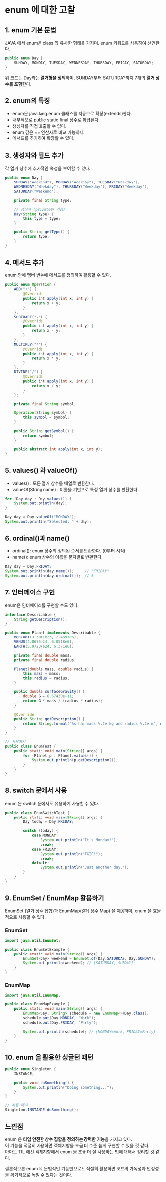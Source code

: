 # enum 에 대한 고찰

## 1. enum 기본 문법

JAVA 에서 enum은 class 와 유사한 형태를 가지며, enum 키워드를 사용하여 선언한다.

```Java
public enum Day {
    SUNDAY, MONDAY, TUESDAY, WEDNESDAY, THURSDAY, FRIDAY, SATURDAY;
}
```

위 코드는 Day라는 **열거형을 정의**하며, SUNDAY부터 SATURDAY까지 7개의 **열거 상수를 포함**한다.

## 2. enum의 특징

- enum은 java.lang.enum 클래스를 자동으로 확장(extends)한다.
- 내부적으로 public static final 상수로 취급된다.
- 생성자를 직접 호출할 수 없다.
- enum 값은 == 연산자로 비교 가능하다.
- 메서드를 추가하여 확장할 수 있다.

## 3. 생성자와 필드 추가

각 열거 상수에 추가적인 속성을 부여할 수 있다.

```Java
public enum Day {
    SUNDAY("Weekend"), MONDAY("Weekday"), TUESDAY("Weekday"),
    WEDNESDAY("Weekday"), THURSDAY("Weekday"), FRIDAY("Weekday"),
    SATURDAY("Weekend");

    private final String type;

    // 생성자 (private만 가능)
    Day(String type) {
        this.type = type;
    }

    public String getType() {
        return type;
    }
}
```

## 4. 메서드 추가

enum 안에 멤버 변수에 메서드를 정의하여 활용할 수 있다.

```Java
public enum Operation {
    ADD("+") {
        @Override
        public int apply(int x, int y) {
            return x + y;
        }
    },
    SUBTRACT("-") {
        @Override
        public int apply(int x, int y) {
            return x - y;
        }
    },
    MULTIPLY("*") {
        @Override
        public int apply(int x, int y) {
            return x * y;
        }
    },
    DIVIDE("/") {
        @Override
        public int apply(int x, int y) {
            return x / y;
        }
    };

    private final String symbol;

    Operation(String symbol) {
        this.symbol = symbol;
    }

    public String getSymbol() {
        return symbol;
    }

    public abstract int apply(int x, int y);
}
```

## 5. values() 와 valueOf()

- values() : 모든 열거 상수를 배열로 반환한다.
- valueOf(String name) : 이름을 기반으로 특정 열거 상수를 반환한다.

```Java
for (Day day : Day.values()) {
    System.out.println(day);
}

Day day = Day.valueOf("MONDAY");
System.out.println("Selected: " + day);
```

## 6. ordinal()과 name()

- ordinal(): enum 상수의 정의된 순서를 반환한다. (0부터 시작)
- name(): enum 상수의 이름을 문자열로 반환한다.

```Java
Day day = Day.FRIDAY;
System.out.println(day.name());     // "FRIDAY"
System.out.println(day.ordinal());  // 5
```

## 7. 인터페이스 구현

enum은 인터페이스를 구현할 수도 있다.

```Java
interface Describable {
    String getDescription();
}

public enum Planet implements Describable {
    MERCURY(3.3011e23, 2.4397e6),
    VENUS(4.8675e24, 6.0518e6),
    EARTH(5.97237e24, 6.371e6);

    private final double mass;
    private final double radius;

    Planet(double mass, double radius) {
        this.mass = mass;
        this.radius = radius;
    }

    public double surfaceGravity() {
        double G = 6.67430e-11;
        return G * mass / (radius * radius);
    }

    @Override
    public String getDescription() {
        return String.format("%s has mass %.2e kg and radius %.2e m", name(), mass, radius);
    }
}
```

```Java
// 사용예시
public class EnumTest {
    public static void main(String[] args) {
        for (Planet p : Planet.values()) {
            System.out.println(p.getDescription());
        }
    }
}
```

## 8. switch 문에서 사용

enum 은 switch 문에서도 유용하게 사용할 수 있다.

```Java
public class EnumSwitchTest {
    public static void main(String[] args) {
        Day today = Day.FRIDAY;

        switch (today) {
            case MONDAY:
                System.out.println("It's Monday!");
                break;
            case FRIDAY:
                System.out.println("TGIF!");
                break;
            default:
                System.out.println("Just another day.");
        }
    }
}
```

## 9. EnumSet / EnumMap 활용하기

EnumSet (열거 상수 집합)과 EnumMap(열거 상수 Map) 을 제공하며, enum 을 효율적으로 사용할 수 있다.

### EnumSet

```Java
import java.util.EnumSet;

public class EnumSetExample {
    public static void main(String[] args) {
        EnumSet<Day> weekend = EnumSet.of(Day.SATURDAY, Day.SUNDAY);
        System.out.println(weekend); // [SATURDAY, SUNDAY]
    }
} 
```

### EnumMap

```Java
import java.util.EnumMap;

public class EnumMapExample {
    public static void main(String[] args) {
        EnumMap<Day, String> schedule = new EnumMap<>(Day.class);
        schedule.put(Day.MONDAY, "Work");
        schedule.put(Day.FRIDAY, "Party");

        System.out.println(schedule); // {MONDAY=Work, FRIDAY=Party}
    }
}
```

## 10. enum 을 활용한 싱글턴 패턴

```Java
public enum Singleton {
    INSTANCE;

    public void doSomething() {
        System.out.println("Doing something...");
    }
}

// 사용 예시
Singleton.INSTANCE.doSomething();
```

## 느낀점

enum 은 **타입 안전한 상수 집합을 정의하는 강력한 기능**을 가지고 있다.  
이 기능을 적절히 사용하면 객체지향을 조금 더 수준 높게 구현할 수 있을 것 같다.  
아마도 TIL 에선 객체지향에서 enum 을 조금 더 잘 사용하는 법에 대해서 정리할 것 같다.

결론적으론 enum 의 문법적인 기능만으로도 적절히 활용하면 코드의 가독성과 안정성을 획기적으로 높일 수 있다는 것이다.